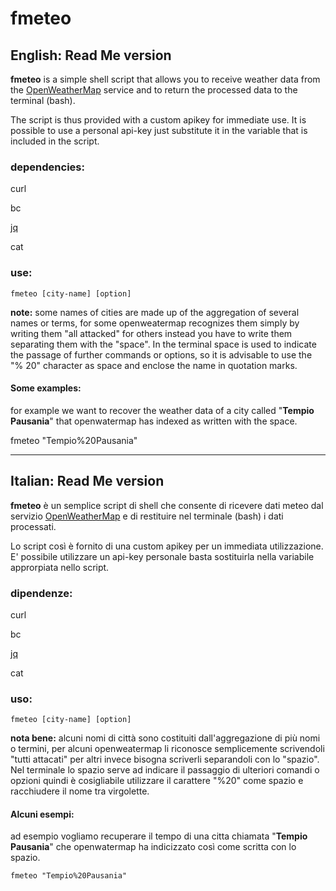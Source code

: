 # fmeteo

## English: Read Me  version

**fmeteo** is a simple shell script that allows you to receive weather data from the [OpenWeatherMap](https://openweathermap.org/) service and to return the processed data to the terminal (bash).

The script is thus provided with a custom apikey for immediate use. It is possible to use a personal api-key just substitute it in the variable that is included in the script.

### dependencies:

curl

bc

[jq](https://stedolan.github.io/jq/)

cat

### use:

    fmeteo [city-name] [option]
    
    

**note:** some names of cities are made up of the aggregation of several names or terms, for some openweatermap recognizes them simply by writing them "all attacked" for others instead you have to write them separating them with the "space". In the terminal space is used to indicate the passage of further commands or options, so it is advisable to use the "% 20" character as space and enclose the name in quotation marks.

#### Some examples:

for example we want to recover the weather data  of a city called "**Tempio Pausania**" that openwatermap has indexed as written with the space.

fmeteo "Tempio%20Pausania"


***



## Italian: Read Me  version


**fmeteo** è un semplice script di shell che consente di ricevere dati meteo dal servizio [OpenWeatherMap](https://openweathermap.org/) e di restituire nel terminale (bash) i dati processati.

Lo script così  è fornito di una custom apikey per un immediata utilizzazione. E' possibile utilizzare un api-key personale basta sostituirla nella variabile approrpiata nello script.


### dipendenze:

curl

bc

[jq](https://stedolan.github.io/jq/)

cat

### uso:

    fmeteo [city-name] [option]


**nota bene:** alcuni nomi di città sono costituiti dall'aggregazione di più nomi o termini, per alcuni openweatermap li riconosce semplicemente scrivendoli "tutti attacati" per altri invece bisogna scriverli separandoli con lo "spazio". Nel terminale lo spazio serve ad indicare il passaggio di ulteriori comandi o opzioni quindi è cosigliabile utilizzare il carattere "%20" come spazio e racchiudere il nome tra virgolette.

#### Alcuni esempi:

ad esempio vogliamo recuperare il tempo di una citta chiamata "**Tempio Pausania**" che openwatermap ha indicizzato così come scritta con lo spazio.

    fmeteo "Tempio%20Pausania"


